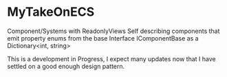 # MyTakeOnECS
Component/Systems with ReadonlyViews
Self describing components that emit property enums from the base Interface IComponentBase as a Dictionary<int, string>

This is a development in Progress, I expect many updates now that I have settled on a good enough design pattern.

